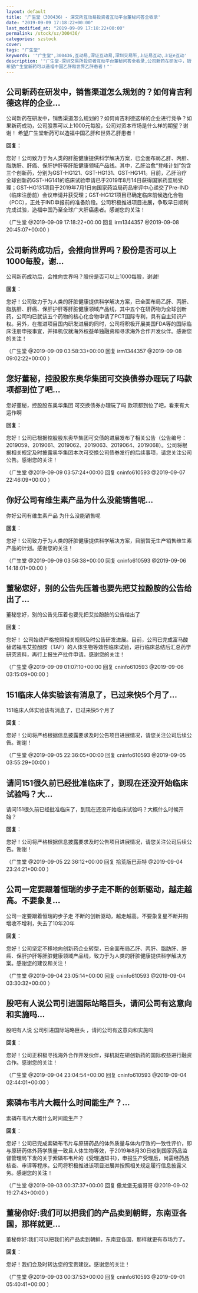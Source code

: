 ```yaml
---
layout: default
title: '广生堂（300436）- 深交所互动易投资者互动平台董秘问答全收录'
date: "2019-09-09 17:18:22+00:00"
last_modified_at: "2019-09-09 17:18:22+00:00"
permalink: /stock/sz/300436/
categories: szstock
cover: 
tags: "广生堂"
keywords: '"广生堂",300436,互动易,深证互动易,深圳交易所,上证易互动,上证e互动'
description: '"广生堂-深圳交易所投资者互动平台董秘问答全收录,公司新药在研发中，销售渠道怎么规划的？如何肯吉利德这样的企业进行竞争？如果新药成功，公司股票可以上1000元每股，公司对资本市场是什么样的期望？谢谢！
希望广生堂新药可以造福中国乙肝和世界乙肝患者！"'
---
```


## 公司新药在研发中，销售渠道怎么规划的？如何肯吉利德这样的企业...

公司新药在研发中，销售渠道怎么规划的？如何肯吉利德这样的企业进行竞争？如果新药成功，公司股票可以上1000元每股，公司对资本市场是什么样的期望？谢谢！
希望广生堂新药可以造福中国乙肝和世界乙肝患者！

**回复**：

您好！公司致力于为人类的肝脏健康提供科学解决方案，已全面布局乙肝、丙肝、脂肪肝、肝癌、保肝护肝等肝脏健康领域产品线。其中，乙肝治愈“登峰计划”包含三个创新药，分别为GST-HG121、GST-HG131、GST-HG141。目前，乙肝治疗全球创新药GST-HG141的临床试验申请已于2019年8月14日获得国家药监局受理；GST-HG131项目于2019年7月1日向国家药监局药品审评中心递交了Pre-IND（临床注册前）会议申请并获受理；GST-HG121项目已确定临床前候选化合物（PCC），正处于IND申报前的准备阶段。公司积极推进项目进展，争取早日顺利完成试验，造福中国乃至全球广大肝癌患者。感谢您的关注！   

（广生堂  @2019-09-09 17:18:22+00:00 回复 irm1344357  @2019-09-08 20:45:07+00:00 ）

## 公司新药成功后，会推向世界吗？股份是否可以上1000每股，谢...

公司新药成功后，会推向世界吗？股份是否可以上1000每股，谢谢!

**回复**：

您好！公司致力于为人类的肝脏健康提供科学解决方案，已全面布局乙肝、丙肝、脂肪肝、肝癌、保肝护肝等肝脏健康领域产品线，其中五个在研药物为全球创新药，公司均已就该五个药物的核心化合物申请了PCT国际专利，具有自主知识产权。另外，在推进项目国内研发进展的同时，公司将积极开展美国FDA等的国际临床注册申报事宜，并择机仅就海外权益单独融资和寻求海外合作开发伙伴。感谢您的关注！ 

（广生堂  @2019-09-09 03:58:33+00:00 回复 irm1344357  @2019-09-08 09:02:22+00:00 ）

## 您好董秘，控股股东奥华集团可交换债券办理玩了吗款项都到位了吧...

您好董秘，控股股东奥华集团 可交换债券办理玩了吗 款项都到位了吧，看来有大运作啊

**回复**：

您好！公司已根据控股股东奥华集团可交债的进展发布了相关公告（公告编号：2019059、2019061、2019062、2019063、2019064、2019068）。公司将根据相关规定及时披露奥华集团本次可交换公司债券发行的后续事项，请您关注公司公告。感谢您的关注！ 

（广生堂  @2019-09-09 03:57:24+00:00 回复 cninfo610593  @2019-09-07 22:46:09+00:00 ）

## 你好公司有维生素产品为什么没能销售呢...

你好公司有维生素产品 为什么没能销售呢

**回复**：

您好！公司致力于为人类的肝脏健康提供科学解决方案，目前暂无生产销售维生素产品的计划。感谢您的关注！ 

（广生堂  @2019-09-09 03:56:38+00:00 回复 cninfo610593  @2019-09-06 14:18:01+00:00 ）

## 董秘您好，别的公告先压着也要先把艾拉酚胺的公告给出了...

董秘您好，别的公告先压着也要先把艾拉酚胺的公告给出了

**回复**：

您好！ 公司始终严格按照相关规则及时公告研发进展。目前，公司已完成富马酸替诺福韦艾拉酚胺（TAF）的人体生物等效性临床试验，进行临床总结后汇总药学研究资料，再行上报生产批件申请。感谢您的关注！ 

（广生堂  @2019-09-09 01:07:10+00:00 回复 cninfo610593  @2019-09-06 03:15:09+00:00 ）

## 151临床人体实验该有消息了，已过来快5个月了...

151临床人体实验该有消息了，已过来快5个月了

**回复**：

您好！公司将严格根据信息披露要求及时公告项目进展情况，请您关注公司后续公告。谢谢！ 

（广生堂  @2019-09-05 22:36:05+00:00 回复 cninfo610593  @2019-09-05 03:55:29+00:00 ）

## 请问151很久前已经批准临床了，到现在还没开始临床试验吗？大...

请问151很久前已经批准临床了，到现在还没开始临床试验吗？大概什么时候开始？

**回复**：

您好！公司将严格根据信息披露要求及时公告项目进展情况，请您关注公司后续公告。谢谢！ 

（广生堂  @2019-09-05 22:36:12+00:00 回复 拾荒版巴菲特  @2019-09-04 23:24:21+00:00 ）

## 公司一定要跟着恒瑞的步子走不断的创新驱动，越走越高。不要象复...

公司一定要跟着恒瑞的步子走 不断的创新驱动，越走越高。不要象复星不断并购增收不增利，失去了10年20年

**回复**：

您好！公司坚定不移地向创新药企业转型，已全面布局乙肝、丙肝、脂肪肝、肝癌、保肝护肝等肝脏健康领域产品线，致力于为人类的肝脏健康提供科学解决方案。感谢您的建议和关注！ 

（广生堂  @2019-09-04 23:05:14+00:00 回复 cninfo610593  @2019-09-04 03:30:32+00:00 ）

## 股吧有人说公司引进国际站略巨头，请问公司有这意向和实施吗...

股吧有人说 公司引进国际站略巨头 ，请问公司有这意向和实施吗

**回复**：

您好！公司正积极寻找海外合作开发伙伴，择机就在研创新药的国际权益进行融资合作。感谢您的关注！ 

（广生堂  @2019-09-04 23:04:54+00:00 回复 cninfo610593  @2019-09-04 02:44:01+00:00 ）

## 索磷布韦片大概什么时间能生产？...

索磷布韦片大概什么时间能生产？

**回复**：

您好！公司已完成索磷布韦片与原研药品的体外质量与体内疗效的一致性评价，即与原研药体外药学质量一致且人体生物等效，于2019年8月30日收到国家药品监督管理局下发的关于索磷布韦片的《受理通知书》，申报生产受理后，尚需经药品核查、审评等程序。公司将积极推进该项目进展并按照相关规定履行信息披露义务。感谢您的关注！ 

（广生堂  @2019-09-03 00:37:37+00:00 回复 傲龙堡无痕哥哥  @2019-09-02 19:27:43+00:00 ）

## 董秘你好:我们可以把我们的产品卖到朝鲜，东南亚各国，那样就更...

董秘你好:我们可以把我们的产品卖到朝鲜，东南亚各国，那样就更有市场力了。

**回复**：

您好！我们会及时转达您的宝贵建议。感谢您的关注！ 

（广生堂  @2019-09-03 00:37:53+00:00 回复 cninfo610593  @2019-09-01 05:40:41+00:00 ）

